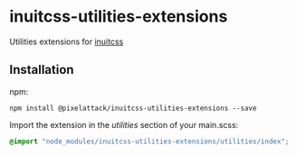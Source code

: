 # inuitcss-utilities-extensions

Utilities extensions for [inuitcss](https://github.com/inuitcss/inuitcss)

## Installation

npm:

```
npm install @pixelattack/inuitcss-utilities-extensions --save
```

Import the extension in the _utilities_ section of your main.scss:

```scss
@import "node_modules/inuitcss-utilities-extensions/utilities/index";
```
